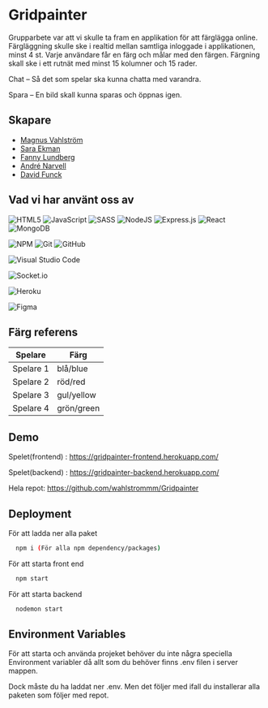 
# Gridpainter 

Grupparbete var att vi skulle ta fram en applikation för att färglägga online.
Färgläggning skulle ske i realtid mellan samtliga inloggade i applikationen, minst 4 st.
Varje användare får en färg och målar med den färgen.
Färgning skall ske i ett rutnät med minst 15 kolumner och 15 rader. 

Chat – Så det som spelar ska kunna chatta med varandra.

Spara – En bild skall kunna sparas och öppnas igen.
## Skapare

- [Magnus Vahlström](https://www.github.com/wahlstrommm)
- [Sara Ekman](https://github.com/SaraEkman)
- [Fanny Lundberg](https://github.com/FannyLundberg)
- [André Narvell](https://github.com/AndreNarvell)
- [David Funck](https://github.com/Denturion)

## Vad vi har använt oss av

![HTML5](https://img.shields.io/badge/html5-%23E34F26.svg?style=for-the-badge&logo=html5&logoColor=white)
![JavaScript](https://img.shields.io/badge/javascript-%23323330.svg?style=for-the-badge&logo=javascript&logoColor=%23F7DF1E)
![SASS](https://img.shields.io/badge/SASS-hotpink.svg?style=for-the-badge&logo=SASS&logoColor=white)
![NodeJS](https://img.shields.io/badge/node.js-6DA55F?style=for-the-badge&logo=node.js&logoColor=white)
![Express.js](https://img.shields.io/badge/express.js-%23404d59.svg?style=for-the-badge&logo=express&logoColor=%2361DAFB)
![React](https://img.shields.io/badge/react-%2320232a.svg?style=for-the-badge&logo=react&logoColor=%2361DAFB)
![MongoDB](https://img.shields.io/badge/MongoDB-%234ea94b.svg?style=for-the-badge&logo=mongodb&logoColor=white)

![NPM](https://img.shields.io/badge/NPM-%23000000.svg?style=for-the-badge&logo=npm&logoColor=white)
![Git](https://img.shields.io/badge/git-%23F05033.svg?style=for-the-badge&logo=git&logoColor=white)
![GitHub](https://img.shields.io/badge/github-%23121011.svg?style=for-the-badge&logo=github&logoColor=white)

![Visual Studio Code](https://img.shields.io/badge/Visual%20Studio%20Code-0078d7.svg?style=for-the-badge&logo=visual-studio-code&logoColor=white)

![Socket.io](https://img.shields.io/badge/Socket.io-black?style=for-the-badge&logo=socket.io&badgeColor=010101)

![Heroku](https://img.shields.io/badge/heroku-%23430098.svg?style=for-the-badge&logo=heroku&logoColor=white)

![Figma](https://img.shields.io/badge/figma-%333221E.svg?style=for-the-badge&logo=figma&logoColor=white)
## Färg referens

| Spelare             | Färg                                                                |
| ----------------- | ------------------------------------------------------------------ |
| Spelare 1 | blå/blue |
| Spelare 2 | röd/red |
| Spelare 3 | gul/yellow |
| Spelare 4 | grön/green|


## Demo

Spelet(frontend) :  https://gridpainter-frontend.herokuapp.com/

Spelet(backend) : https://gridpainter-backend.herokuapp.com/

Hela repot: https://github.com/wahlstrommm/Gridpainter
## Deployment

För att ladda ner alla paket

```bash
  npm i (För alla npm dependency/packages)
```

För att starta front end
```bash
  npm start
```

För att starta backend
```bash
  nodemon start
```
## Environment Variables

För att starta och använda projeket behöver du inte
några speciella Environment variabler då allt som du behöver finns .env filen i server mappen.

Dock måste du ha laddat ner .env. Men det följer med ifall du 
installerar alla paketen som följer med repot.



